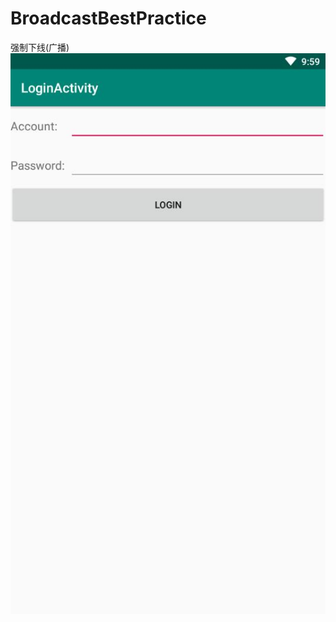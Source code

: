 # BroadcastBestPractice
强制下线(广播)
![image](https://raw.githubusercontent.com/0xE4s0n/BroadcastBestPractice/master/TIM%E6%88%AA%E5%9B%BE20190713215958.jpg)
